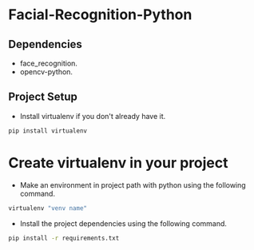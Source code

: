 # Facial-Recognition-Python

## Dependencies

- face_recognition.
- opencv-python.

## Project Setup

* Install virtualenv if you don't already have it.
``` python
pip install virtualenv
```

# Create virtualenv in your project
* Make an environment in project path with python using the following command.
``` python
virtualenv "venv name"
```

* Install the project dependencies using the following command.
```cmd
pip install -r requirements.txt
```
